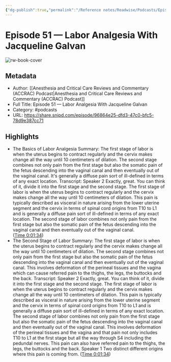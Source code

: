 ```yaml
---
{"dg-publish":true,"permalink":"/Reference notes/Readwise/Podcasts/Episode 51 —  Labor Analgesia With Jacqueline Galvan/"}
---
```


# Episode 51 —  Labor Analgesia With Jacqueline Galvan

![rw-book-cover](https://readwise-assets.s3.amazonaws.com/static/images/article0.00998d930354.png)

## Metadata
- Author: [[Anesthesia and Critical Care Reviews and Commentary (ACCRAC) Podcast\|Anesthesia and Critical Care Reviews and Commentary (ACCRAC) Podcast]]
- Full Title: Episode 51 —  Labor Analgesia With Jacqueline Galvan
- Category: #podcasts
- URL: https://share.snipd.com/episode/96864e25-dfd3-47c0-bfc5-78d9e387cc71

## Highlights
- The Basics of Labor Analgesia
  Summary:
  The first stage of labor is when the uterus begins to contract regularly and the cervix makes change all the way until 10 centimeters of dilation. The second stage combines not only pain from the first stage but also the somatic pain of the fetus descending into the vaginal canal and then eventually out of the vaginal canal. It's generally a diffuse pain sort of ill-defined in terms of any exact location.
  Transcript:
  Speaker 2
  Exactly, great. You can think of it, divide it into the first stage and the second stage. The first stage of labor is when the uterus begins to contract regularly and the cervix makes change all the way until 10 centimeters of dilation. This pain is typically described as visceral in nature arising from the lower uterine segment and the cervix in terms of spinal cord origins from T10 to L1 and is generally a diffuse pain sort of ill-defined in terms of any exact location. The second stage of labor combines not only pain from the first stage but also the somatic pain of the fetus descending into the vaginal canal and then eventually out of the vaginal canal. ([Time 0:01:34](https://share.snipd.com/snip/3c38dc4a-1a1f-4376-b7a7-c47da44df31a))
- The Second Stage of Labor
  Summary:
  The first stage of labor is when the uterus begins to contract regularly and the cervix makes change all the way until 10 centimeters of dilation. The second stage combines not only pain from the first stage but also the somatic pain of the fetus descending into the vaginal canal and then eventually out of the vaginal canal. This involves deformation of the perineal tissues and the vagina which can cause referred pain to the thighs, the legs, the buttocks and the back.
  Transcript:
  Speaker 2
  Exactly, great. You can think of it, divide it into the first stage and the second stage. The first stage of labor is when the uterus begins to contract regularly and the cervix makes change all the way until 10 centimeters of dilation. This pain is typically described as visceral in nature arising from the lower uterine segment and the cervix in terms of spinal cord origins from T10 to L1 and is generally a diffuse pain sort of ill-defined in terms of any exact location. The second stage of labor combines not only pain from the first stage but also the somatic pain of the fetus descending into the vaginal canal and then eventually out of the vaginal canal. This involves deformation of the perineal tissues and the vagina and that pain not only includes T10 to L1 at the first stage but all the way through S4 including the pedundal nerves. This pain can also have referred pain to the thighs, the legs, the buttocks and the back.
  Speaker 1
  Two distinct different origins where this pain is coming from. ([Time 0:01:34](https://share.snipd.com/snip/0a08eeac-6622-4b53-9734-93614d7c0500))
